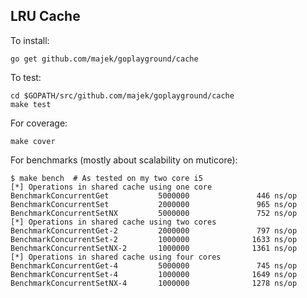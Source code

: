 LRU Cache
----

To install:

    go get github.com/majek/goplayground/cache

To test:

    cd $GOPATH/src/github.com/majek/goplayground/cache
    make test

For coverage:

    make cover

For benchmarks (mostly about scalability on muticore):

```
$ make bench  # As tested on my two core i5
[*] Operations in shared cache using one core
BenchmarkConcurrentGet           5000000               446 ns/op
BenchmarkConcurrentSet           2000000               965 ns/op
BenchmarkConcurrentSetNX         5000000               752 ns/op
[*] Operations in shared cache using two cores
BenchmarkConcurrentGet-2         2000000               797 ns/op
BenchmarkConcurrentSet-2         1000000              1633 ns/op
BenchmarkConcurrentSetNX-2       1000000              1361 ns/op
[*] Operations in shared cache using four cores
BenchmarkConcurrentGet-4         5000000               745 ns/op
BenchmarkConcurrentSet-4         1000000              1649 ns/op
BenchmarkConcurrentSetNX-4       1000000              1278 ns/op
```

